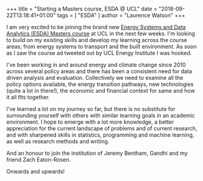 +++
title = "Starting a Masters course, ESDA @ UCL"
date = "2018-09-22T13:18:41+01:00"
tags = [
    "ESDA"
]
author = "Laurence Watson"
+++

I am very excited to be joining the brand new [Energy Systems and Data Analytics (ESDA) Masters course](https://www.ucl.ac.uk/bartlett/energy/programmes/energy-systems-and-data-analytics-msc/content) at UCL in the next few weeks. I'm looking to build on my existing skills and develop my learning across the course areas; from energy systems to transport and the built environment. As soon as I saw the course ad tweeted out by UCL Energy Institute I was hooked. 

I've been working in and around energy and climate change since 2010 across several policy areas and there has been a consistent need for data driven analysis and evaluation. Collectively we need to examine all the policy options available, the energy transition pathways, new technologies (quite a lot in there!), the economic and financial context for same and how it all fits together. 

I've learned a lot on my journey so far, but there is no substitute for surrounding yourself with others with similar learning goals in an academic environment. I hope to emerge with a lot more knowledge, a better appreciation for the current landscape of problems and of current research, and with sharpened skills in statistics, programming and machine learning, as well as research methods and writing.

And an honour to join the institution of Jeremy Bentham, Gandhi and my friend Zach Eaton-Rosen. 

Onwards and upwards!  